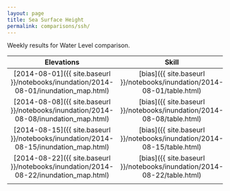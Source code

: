 ```yaml
---
layout: page
title: Sea Surface Height
permalink: comparisons/ssh/
---
```


Weekly results for Water Level comparison.


| Elevations                                                                           | Skill                                                                 |
|:------------------------------------------------------------------------------------:|:---------------------------------------------------------------------:|
| [2014-08-01]({{ site.baseurl }}/notebooks/inundation/2014-08-01/inundation_map.html) | [bias]({{ site.baseurl }}/notebooks/inundation/2014-08-01/table.html) |
| [2014-08-08]({{ site.baseurl }}/notebooks/inundation/2014-08-08/inundation_map.html) | [bias]({{ site.baseurl }}/notebooks/inundation/2014-08-08/table.html) |
| [2014-08-15]({{ site.baseurl }}/notebooks/inundation/2014-08-15/inundation_map.html) | [bias]({{ site.baseurl }}/notebooks/inundation/2014-08-15/table.html) |
| [2014-08-22]({{ site.baseurl }}/notebooks/inundation/2014-08-22/inundation_map.html) | [bias]({{ site.baseurl }}/notebooks/inundation/2014-08-22/table.html) |
|                                                                                      |                                                                       |
